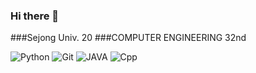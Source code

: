 ### Hi there 👋
###Sejong Univ. 20
###COMPUTER ENGINEERING 32nd

![Python](https://img.shields.io/badge/-Python-blue?style=for-the-badge&logo=Python&logoColor=ffffff)
![Git](https://img.shields.io/badge/-Git-F05032?style=for-the-badge&logo=git&logoColor=ffffff)
![JAVA](https://img.shields.io/badge/Java-yellow?logo=&logoColor=white)
![Cpp](https://img.shields.io/badge/Cpp-gray}?style=flat-square-for-the-badge&logo=C++&logoColor=ffffff)

<!--
**EM-H20/EM-H20** is a ✨ _special_ ✨ repository because its `README.md` (this file) appears on your GitHub profile.

Here are some ideas to get you started:

- 🔭 I’m currently working on ...
- 🌱 I’m currently learning ...
- 👯 I’m looking to collaborate on ...
- 🤔 I’m looking for help with ...
- 💬 Ask me about ...
- 📫 How to reach me: ...
- 😄 Pronouns: ...
- ⚡ Fun fact: ...
-->
